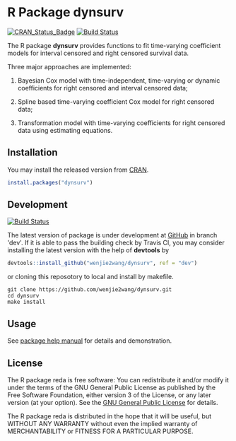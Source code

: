 # R Package dynsurv

[![CRAN_Status_Badge][1]][2]
[![Build Status][3]][5]

The R package **dynsurv** provides functions to fit time-varying coefficient
models for interval censored and right censored survival data.

Three major approaches are implemented:

1) Bayesian Cox model with time-independent, time-varying or dynamic
coefficients for right censored and interval censored data;

2) Spline based time-varying coefficient Cox model for right censored data;

3) Transformation model with time-varying coefficients for right censored data
using estimating equations.


## Installation

You may install the released version from [CRAN][2].

```R
install.packages("dynsurv")
```


## Development

[![Build Status][4]][5]

The latest version of package is under development at [GitHub][6] in branch
'dev'.  If it is able to pass the building check by Travis CI, you may consider
installing the latest version with the help of **devtools** by

```R
devtools::install_github("wenjie2wang/dynsurv", ref = "dev")
```

or cloning this reposotory to local and install by makefile.

```
git clone https://github.com/wenjie2wang/dynsurv.git
cd dynsurv
make install
```


## Usage

See [package help manual][7] for details and demonstration.


## License

The R package reda is free software: You can redistribute it and/or modify it
under the terms of the GNU General Public License as published by the Free
Software Foundation, either version 3 of the License, or any later version (at
your option).  See the [GNU General Public License][8] for details.

The R package reda is distributed in the hope that it will be useful, but
WITHOUT ANY WARRANTY without even the implied warranty of MERCHANTABILITY or
FITNESS FOR A PARTICULAR PURPOSE.


[1]: http://www.r-pkg.org/badges/version/dynsurv
[2]: https://CRAN.R-project.org/package=dynsurv
[3]: https://travis-ci.org/wenjie2wang/dynsurv.svg?branch=master
[4]: https://travis-ci.org/wenjie2wang/dynsurv.svg?branch=dev
[5]: https://travis-ci.org/wenjie2wang/dynsurv
[6]: https://github.com/wenjie2wang/dynsurv
[7]: http://wenjie-stat.me/dynsurv/dynsurv.pdf
[8]: http://www.gnu.org/licenses/
